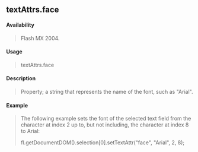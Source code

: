 ## textAttrs.face

#### Availability

> Flash MX 2004.

#### Usage

> textAttrs.face

#### Description

> Property; a string that represents the name of the font, such as "Arial".

#### Example

> The following example sets the font of the selected text field from the character at index 2 up to, but not including, the character at index 8 to Arial:
>
> fl.getDocumentDOM().selection\[0\].setTextAttr("face", "Arial", 2, 8);
